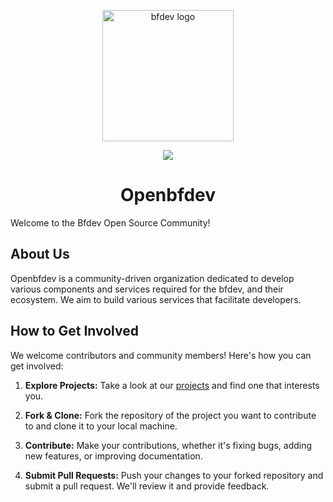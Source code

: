 <p align="center"><img width="210" src="https://github.com/openbfdev/bfdev/blob/master/docs/images/logo.png?raw=true" alt="bfdev logo"></p>
<p align="center"><img src="https://img.shields.io/github/license/openbfdev/bfdev" /></p>
<h1 align="center">Openbfdev</h1>

Welcome to the Bfdev Open Source Community!

## About Us

Openbfdev is a community-driven organization dedicated to develop various components and services required for the bfdev, and their ecosystem. We aim to build various services that facilitate developers.

## How to Get Involved

We welcome contributors and community members! Here's how you can get involved:

1. **Explore Projects:** Take a look at our [projects](https://github.com/orgs/openbfdev/repositories) and find one that interests you.

2. **Fork & Clone:** Fork the repository of the project you want to contribute to and clone it to your local machine.

3. **Contribute:** Make your contributions, whether it's fixing bugs, adding new features, or improving documentation.

4. **Submit Pull Requests:** Push your changes to your forked repository and submit a pull request. We'll review it and provide feedback.
